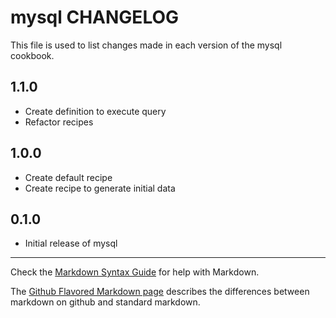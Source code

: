 # mysql CHANGELOG

This file is used to list changes made in each version of the mysql cookbook.

## 1.1.0
- Create definition to execute query
- Refactor recipes

## 1.0.0
- Create default recipe
- Create recipe to generate initial data

## 0.1.0
- Initial release of mysql

- - -
Check the [Markdown Syntax Guide](http://daringfireball.net/projects/markdown/syntax) for help with Markdown.

The [Github Flavored Markdown page](http://github.github.com/github-flavored-markdown/) describes the differences between markdown on github and standard markdown.
